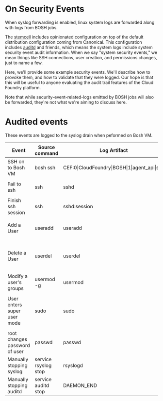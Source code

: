 # On Security Events
When syslog forwarding is enabled,
linux system logs are forwarded
along with logs from BOSH jobs.

The [stemcell][stemcell-builder] includes opinionated configuration
on top of the default distribution configuration coming from Canonical.
This configuration includes [auditd][auditd-man] and friends,
which means the system logs include system security event audit information.
When we say "system security events,"
we mean things like SSH connections,
user creation,
and permissions changes,
just to name a few.

Here, we'll provide some example security events.
We'll describe how to provoke them,
and how to validate that they were logged.
Our hope is that this will be useful
to anyone evaluating the audit trail features of the Cloud Foundry platform.

Note that while security-event-related-logs emitted by BOSH jobs
will also be forwarded,
they're not what we're aiming to discuss here.

# Audited events
These events are logged to the syslog drain when peformed on Bosh VM.

<table>
<thead>
  <tr>
    <th>Event</th>
    <th>Source command</th>
    <th>Log Artifact</th>
    <th>Example</th>
  </tr>
</thead>
<tbody>
  <tr>
    <td>SSH on to Bosh VM</td>
    <td>bosh ssh</td>
    <td>CEF:0|CloudFoundry|BOSH|1|agent_api|ssh</td>
    <td><pre><7>1 2018-02-28T18:36:26.488124+00:00 10.0.16.22 vcap.agent 39 - [instance@47450 director="" deployment="syslog-storer" group="syslog-forwarder" az="z1" id="6040e9df-afc3-4520-a6e1-0db97347951b"] 2018/02/28 18:36:26 CEF:0|CloudFoundry|BOSH|1|agent_api|ssh|1|duser=director.f762950d-2a20-4283-be8b-04e11ee11768.150cc352-9748-4b23-bcd1-7f2628ae6e82.f893ad11-8a13-4c36-8dce-861b8a1a5e7d src=10.254.50.4 spt=4222 shost=150cc352-9748-4b23-bcd1-7f2628ae6e82</pre></td>
  </tr>
  <tr>
    <td>Fail to ssh</td>
    <td>ssh</td>
    <td>sshd</td>
    <td><pre><38>1 2018-03-01T20:56:48.219606+00:00 10.0.16.22 sshd 21239 - [instance@47450 director="" deployment="syslog-storer" group="syslog-forwarder" az="z1" id="e13b49d8-fb2d-48de-952d-f15071135ca6"]  Connection closed by 10.0.16.25 [preauth]
<5>1 2018-03-01T20:56:48.223517+00:00 10.0.16.22 kernel - - [instance@47450 director="" deployment="syslog-storer" group="syslog-forwarder" az="z1" id="e13b49d8-fb2d-48de-952d-f15071135ca6"] [165047.702399] audit: type=1109 audit(1519937808.216:6287): pid=21239 uid=0 auid=4294967295 ses=4294967295 msg='op=PAM:bad_ident acct="?" exe="/usr/sbin/sshd" hostname=10.0.16.25 addr=10.0.16.25 terminal=ssh res=failed'</pre></td>
  </tr>
  <tr>
    <td>Finish ssh session</td>
    <td>ssh</td>
    <td>sshd:session</td>
    <td><pre><38>1 2018-03-01T21:02:37.839333+00:00 10.0.16.22 sshd 21306 - [instance@47450 director="" deployment="syslog-storer" group="syslog-forwarder" az="z1" id="e13b49d8-fb2d-48de-952d-f15071135ca6"]  Received disconnect from 10.0.0.5: 11: disconnected by user
<86>1 2018-03-01T21:02:37.840082+00:00 10.0.16.22 sshd 21294 - [instance@47450 director="" deployment="syslog-storer" group="syslog-forwarder" az="z1" id="e13b49d8-fb2d-48de-952d-f15071135ca6"]  pam_unix(sshd:session): session closed for user bosh_2c72a6a98a3441c</pre></td>
  </tr>
  <tr>
    <td>Add a User</td>
    <td>useradd</td>
    <td>useradd</td>
    <td><pre><86>1 2018-02-28T21:12:45.210868+00:00 10.0.16.22 useradd 14934 - [instance@47450 director="" deployment="syslog-storer" group="syslog-forwarder" az="z1" id="e13b49d8-fb2d-48de-952d-f15071135ca6"]  new group: name=myuser123, GID=1009
<86>1 2018-02-28T21:12:45.211092+00:00 10.0.16.22 useradd 14934 - [instance@47450 director="" deployment="syslog-storer" group="syslog-forwarder" az="z1" id="e13b49d8-fb2d-48de-952d-f15071135ca6"]  new user: name=myuser123, UID=1006, GID=1009, home=/home/myuser123, shell=
<14>1 2018-02-28T21:12:45.214741+00:00 10.0.16.22 audispd - - [instance@47450 director="" deployment="syslog-storer" group="syslog-forwarder" az="z1" id="e13b49d8-fb2d-48de-952d-f15071135ca6"]  node=1f045518-275e-43f4-a74c-bdd28c2c97bd type=ADD_GROUP msg=audit(1519852365.205:3387): pid=14934 uid=0 auid=1003 ses=8 msg='op=adding group acct="myuser123" exe="/usr/sbin/useradd" hostname=? addr=? terminal=pts/0 res=success'
</pre></td>
  </tr>
    <tr>
    <td>Delete a User</td>
    <td>userdel</td>
    <td>userdel</td>
    <td><pre><86>1 2018-02-28T21:23:04.087392+00:00 10.0.16.22 userdel 15078 - [instance@47450 director="" deployment="syslog-storer" group="syslog-forwarder" az="z1" id="e13b49d8-fb2d-48de-952d-f15071135ca6"]  delete user 'testin123'
<86>1 2018-02-28T21:23:04.087667+00:00 10.0.16.22 userdel 15078 - [instance@47450 director="" deployment="syslog-storer" group="syslog-forwarder" az="z1" id="e13b49d8-fb2d-48de-952d-f15071135ca6"]  removed group 'testin123' owned by 'testin123'
<86>1 2018-02-28T21:23:04.087810+00:00 10.0.16.22 userdel 15078 - [instance@47450 director="" deployment="syslog-storer" group="syslog-forwarder" az="z1" id="e13b49d8-fb2d-48de-952d-f15071135ca6"]  removed shadow group 'testin123' owned by 'testin123'
<14>1 2018-02-28T21:23:04.092054+00:00 10.0.16.22 audispd - - [instance@47450 director="" deployment="syslog-storer" group="syslog-forwarder" az="z1" id="e13b49d8-fb2d-48de-952d-f15071135ca6"]  node=1f045518-275e-43f4-a74c-bdd28c2c97bd type=DEL_GROUP msg=audit(1519852984.085:3530): pid=15078 uid=0 auid=1003 ses=8 msg='op=deleting group acct="testin123" exe="/usr/sbin/userdel" hostname=? addr=? terminal=pts/0 res=success'
<14>1 2018-02-28T21:23:04.092059+00:00 10.0.16.22 audispd - - [instance@47450 director="" deployment="syslog-storer" group="syslog-forwarder" az="z1" id="e13b49d8-fb2d-48de-952d-f15071135ca6"]  node=1f045518-275e-43f4-a74c-bdd28c2c97bd type=DEL_GROUP msg=audit(1519852984.085:3531): pid=15078 uid=0 auid=1003 ses=8 msg='op=deleting shadow group acct="testin123" exe="/usr/sbin/userdel" hostname=? addr=? terminal=pts/0 res=success'
</pre></td>
  </tr>
  <tr>
    <td>Modify a user's groups</td>
    <td>usermod -g <group> <username></td>
    <td>usermod</td>
    <td><pre><14>1 2018-02-28T23:01:32.617281+00:00 10.0.16.22 audispd - - [instance@47450 director="" deployment="syslog-storer" group="syslog-forwarder" az="z1" id="e13b49d8-fb2d-48de-952d-f15071135ca6"]  node=1f045518-275e-43f4-a74c-bdd28c2c97bd type=SYSCALL msg=audit(1519858892.612:3922): arch=c000003e syscall=82 success=yes exit=0 a0=7ffdea674220 a1=619da0 a2=7ffdea674190 a3=7ffdea673e30 items=5 ppid=13560 pid=15525 auid=4294967295 uid=0 gid=0 euid=0 suid=0 fsuid=0 egid=0 sgid=0 fsgid=0 tty=(none) ses=4294967295 comm="usermod" exe="/usr/sbin/usermod" key="identity"
<86>1 2018-02-28T22:55:12.405859+00:00 10.0.16.22 usermod 15439 - [instance@47450 director="" deployment="syslog-storer" group="syslog-forwarder" az="z1" id="e13b49d8-fb2d-48de-952d-f15071135ca6"]  add 'bosh_7890a75e1ecc4a6' to group 'admin'</pre></td>
  </tr>
  <tr>
    <td>User enters super user mode</td>
    <td>sudo</td>
    <td>sudo</td>
    <td><pre><14>1 2018-02-28T21:14:05.019783+00:00 10.0.16.22 audispd - - [instance@47450 director="" deployment="syslog-storer" group="syslog-forwarder" az="z1" id="e13b49d8-fb2d-48de-952d-f15071135ca6"]  node=1f045518-275e-43f4-a74c-bdd28c2c97bd type=SYSCALL msg=audit(1519852445.013:3422): arch=c000003e syscall=59 success=yes exit=0 a0=ac64a8 a1=ab4348 a2=ab8e08 a3=7fff8b51b6a0 items=2 ppid=14307 pid=14952 auid=1003 uid=0 gid=0 euid=0 suid=0 fsuid=0 egid=0 sgid=0 fsgid=0 tty=pts0 ses=8 comm="sudo" exe="/usr/bin/sudo" key="privileged"
<14>1 2018-02-28T21:14:05.019810+00:00 10.0.16.22 audispd - - [instance@47450 director="" deployment="syslog-storer" group="syslog-forwarder" az="z1" id="e13b49d8-fb2d-48de-952d-f15071135ca6"]  node=1f045518-275e-43f4-a74c-bdd28c2c97bd type=EXECVE msg=audit(1519852445.013:3422): argc=2 a0="sudo" a1="su"
<14>1 2018-02-28T21:14:05.019849+00:00 10.0.16.22 audispd - - [instance@47450 director="" deployment="syslog-storer" group="syslog-forwarder" az="z1" id="e13b49d8-fb2d-48de-952d-f15071135ca6"]  node=1f045518-275e-43f4-a74c-bdd28c2c97bd type=PATH msg=audit(1519852445.013:3422): item=0 name="/usr/bin/sudo" inode=131406 dev=08:01 mode=0104755 ouid=0 ogid=0 rdev=00:00 nametype=NORMAL
<85>1 2018-02-28T21:14:05.022169+00:00 10.0.16.22 sudo - - [instance@47450 director="" deployment="syslog-storer" group="syslog-forwarder" az="z1" id="e13b49d8-fb2d-48de-952d-f15071135ca6"]      root : TTY=pts/0 ; PWD=/root ; USER=root ; COMMAND=/bin/su
<86>1 2018-02-28T21:14:05.022681+00:00 10.0.16.22 sudo - - [instance@47450 director="" deployment="syslog-storer" group="syslog-forwarder" az="z1" id="e13b49d8-fb2d-48de-952d-f15071135ca6"]  pam_unix(sudo:session): session opened for user root by bosh_740bae4650a640a(uid=0)
<14>1 2018-02-28T21:14:05.022946+00:00 10.0.16.22 audispd - - [instance@47450 director="" deployment="syslog-storer" group="syslog-forwarder" az="z1" id="e13b49d8-fb2d-48de-952d-f15071135ca6"]  node=1f045518-275e-43f4-a74c-bdd28c2c97bd type=USER_START msg=audit(1519852445.017:3423): pid=14952 uid=0 auid=1003 ses=8 msg='op=PAM:session_open acct="root" exe="/usr/bin/sudo" hostname=? addr=? terminal=/dev/pts/0 res=success'
</pre></td>
  </tr>
  <tr>
    <td>root changes password of user</td>
    <td>passwd <username></td>
    <td>passwd</td>
    <td><pre><14>1 2018-02-28T21:32:12.639411+00:00 10.0.16.22 audispd - - [instance@47450 director="" deployment="syslog-storer" group="syslog-forwarder" az="z1" id="e13b49d8-fb2d-48de-952d-f15071135ca6"]  node=1f045518-275e-43f4-a74c-bdd28c2c97bd type=SYSCALL msg=audit(1519853532.633:3649): arch=c000003e syscall=82 success=yes exit=0 a0=7f098fcb294a a1=7f098fcb28d4 a2=0 a3=0 items=5 ppid=14954 pid=15137 auid=1003 uid=0 gid=0 euid=0 suid=0 fsuid=0 egid=0 sgid=0 fsgid=0 tty=pts0 ses=8 comm="passwd" exe="/usr/bin/passwd" key="delete"
<85>1 2018-02-28T21:32:12.641228+00:00 10.0.16.22 passwd 15137 - [instance@47450 director="" deployment="syslog-storer" group="syslog-forwarder" az="z1" id="e13b49d8-fb2d-48de-952d-f15071135ca6"]  pam_unix(passwd:chauthtok): password changed for testing1234</pre></td>
  </tr>
  <tr>
    <td>Manually stopping syslog</td>
    <td>service rsyslog stop</td>
    <td>rsyslogd</td>
    <td><pre><46>1 2018-02-28T23:17:56.118218+00:00 10.0.16.22 rsyslogd - - [instance@47450 director="" deployment="syslog-storer" group="syslog-forwarder" az="z1" id="e13b49d8-fb2d-48de-952d-f15071135ca6"]  [origin software="rsyslogd" swVersion="8.22.0" x-pid="7345" x-info="http://www.rsyslog.com"] exiting on signal 15.</pre></td>
  </tr>
  <tr>
    <td>Manually stopping auditd</td>
    <td>service auditd stop</td>
    <td>DAEMON_END</td>
    <td><pre><14>1 2018-02-28T23:34:41.846443+00:00 10.0.16.22 audispd - - [instance@47450 director="" deployment="syslog-storer" group="syslog-forwarder" az="z1" id="e13b49d8-fb2d-48de-952d-f15071135ca6"]  node=1f045518-275e-43f4-a74c-bdd28c2c97bd type=DAEMON_END msg=audit(1519860881.846:6568): auditd normal halt, sending auid=1006 pid=16141 subj=l=4.4.0-116-generic auid=1006 pid=16107 subj=unconfined  res=success res=success</pre></td>
  </tr>
</tbody>
</table>

[auditd-man]: http://manpages.ubuntu.com/manpages/trusty/man8/auditd.8.html
[stemcell-builder]: https://github.com/cloudfoundry/bosh-linux-stemcell-builder

